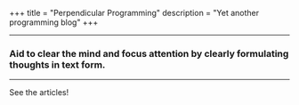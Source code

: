 +++
title = "Perpendicular Programming"
description = "Yet another programming blog"
+++
 
---

### Aid to clear the mind and focus attention by clearly formulating thoughts in text form.

---

See the articles!
